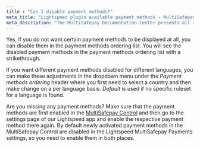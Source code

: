 ```yaml
---
title : "Can I disable payment methods?"
meta_title: "Lightspeed plugin available payment methods - MultiSafepay Documentation Center"
meta_description: "The MultiSafepay Documentation Center presents all relevant information about our Plugins and API. You can also find support pages for Payment Methods, Tools and General Questions as well as the contact details of our Support and Integration Teams."
---
```


Yes, if you do not want certain payment methods to be displayed at all, you can disable them in the payment methods ordering list. You will see the disabled payment methods in the payment methods ordering list with a strikethrough.

If you want different payment methods disabled for different languages, you can make these adjustments in the dropdown menu under the _Payment methods ordering_ header where you first need to select a country and then make change on a per language basis. _Default_ is used if no specific ruleset for a language is found.

Are you missing any payment methods? Make sure that the payment methods are first enabled in the [MultiSafepay Control](https://docs.multisafepay.com/tools/multisafepay-control/) and then go to the settings page of our Lightspeed app and enable the respective payment method there again. By default newly activated payment methods in the MultiSafepay Control are disabled in the Lightspeed MultiSafepay Payments settings, so you need to enable them in both places. 
